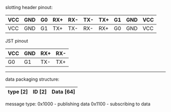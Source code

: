 
slotting header pinout:

| VCC | GND | G0  | RX+ | RX- | TX- | TX+ | G1  | GND | VCC |
| --- | --- | --- | --- | --- | --- | --- | --- | --- | --- |
| VCC | GND | G1  | TX+ | TX- | RX- | RX+ | G0  | GND | VCC |

JST pinout


| VCC | GND | RX+ | RX- |
| --- | --- | --- | --- |
| G0  | G1  | TX- | TX+ |



-----
data packaging structure:

| type [2] | ID [2] | Data [64] |
| -------- | ------ | --------- |

message type:
0x1000 - publishing data
0x1100 - subscribing to data
